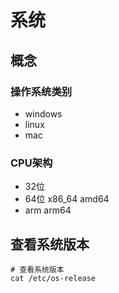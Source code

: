 # 系统

## 概念

### 操作系统类别

- windows
- linux
- mac

### CPU架构

- 32位
- 64位 x86_64 amd64
- arm arm64

## 查看系统版本

```shell
# 查看系统版本
cat /etc/os-release
```
